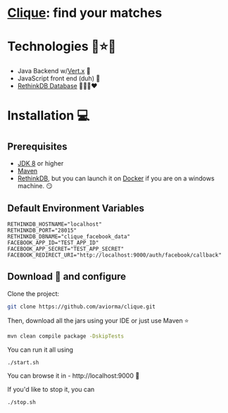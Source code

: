 # [Clique](https://clique.hagever.com): find your matches

# Technologies :star2::star::star2:
- Java Backend w/[Vert.x](http://vertx.io) :muscle:
- JavaScript front end (duh) :muscle:
- [RethinkDB Database](http://rethinkdb.com) :muscle::muscle::muscle::heart:

# Installation :computer:
## Prerequisites
- [JDK 8](https://java.com/en/download/) or higher
- [Maven](https://maven.apache.org/)
- [RethinkDB](http://www.rethinkdb.com), but you can launch it on [Docker](http://docker.io) if you are on a windows machine. :smirk:

## Default Environment Variables
    RETHINKDB_HOSTNAME="localhost"
    RETHINKDB_PORT="28015"
    RETHINKDB_DBNAME="clique_facebook_data"
    FACEBOOK_APP_ID="TEST_APP_ID"
    FACEBOOK_APP_SECRET="TEST_APP_SECRET"
    FACEBOOK_REDIRECT_URI="http://localhost:9000/auth/facebook/callback"

## Download :floppy_disk: and configure
Clone the project:

```bash
git clone https://github.com/aviorma/clique.git
```

Then, download all the jars using your IDE or just use Maven :star:

```bash
mvn clean compile package -DskipTests
```

You can run it all using

```
./start.sh
```

You can browse it in - http://localhost:9000 :tada:

If you'd like to stop it, you can

```
./stop.sh
```
